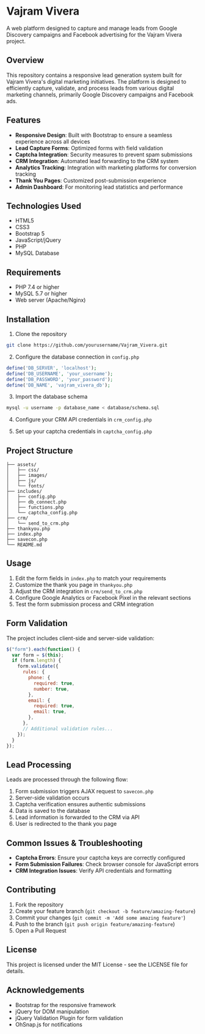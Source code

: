 # Vajram Vivera

A web platform designed to capture and manage leads from Google Discovery campaigns and Facebook advertising for the Vajram Vivera project.

## Overview

This repository contains a responsive lead generation system built for Vajram Vivera's digital marketing initiatives. The platform is designed to efficiently capture, validate, and process leads from various digital marketing channels, primarily Google Discovery campaigns and Facebook ads.

## Features

- **Responsive Design**: Built with Bootstrap to ensure a seamless experience across all devices
- **Lead Capture Forms**: Optimized forms with field validation
- **Captcha Integration**: Security measures to prevent spam submissions
- **CRM Integration**: Automated lead forwarding to the CRM system
- **Analytics Tracking**: Integration with marketing platforms for conversion tracking
- **Thank You Pages**: Customized post-submission experience
- **Admin Dashboard**: For monitoring lead statistics and performance

## Technologies Used

- HTML5
- CSS3
- Bootstrap 5
- JavaScript/jQuery
- PHP
- MySQL Database

## Requirements

- PHP 7.4 or higher
- MySQL 5.7 or higher
- Web server (Apache/Nginx)

## Installation

1. Clone the repository
```bash
git clone https://github.com/yourusername/Vajram_Vivera.git
```

2. Configure the database connection in `config.php`
```php
define('DB_SERVER', 'localhost');
define('DB_USERNAME', 'your_username');
define('DB_PASSWORD', 'your_password');
define('DB_NAME', 'vajram_vivera_db');
```

3. Import the database schema
```bash
mysql -u username -p database_name < database/schema.sql
```

4. Configure your CRM API credentials in `crm_config.php`

5. Set up your captcha credentials in `captcha_config.php`

## Project Structure

```
├── assets/
│   ├── css/
│   ├── images/
│   ├── js/
│   └── fonts/
├── includes/
│   ├── config.php
│   ├── db_connect.php
│   ├── functions.php
│   └── captcha_config.php
├── crm/
│   └── send_to_crm.php
├── thankyou.php
├── index.php
├── savecon.php
└── README.md
```

## Usage

1. Edit the form fields in `index.php` to match your requirements
2. Customize the thank you page in `thankyou.php`
3. Adjust the CRM integration in `crm/send_to_crm.php`
4. Configure Google Analytics or Facebook Pixel in the relevant sections
5. Test the form submission process and CRM integration

## Form Validation

The project includes client-side and server-side validation:

```javascript
$("form").each(function() {
  var form = $(this);
  if (form.length) {
    form.validate({
      rules: {
        phone: {
          required: true,
          number: true,
        },
        email: {
          required: true,
          email: true,
        },
      },
      // Additional validation rules...
    });
  }
});
```

## Lead Processing

Leads are processed through the following flow:

1. Form submission triggers AJAX request to `savecon.php`
2. Server-side validation occurs
3. Captcha verification ensures authentic submissions
4. Data is saved to the database
5. Lead information is forwarded to the CRM via API
6. User is redirected to the thank you page

## Common Issues & Troubleshooting

- **Captcha Errors**: Ensure your captcha keys are correctly configured
- **Form Submission Failures**: Check browser console for JavaScript errors
- **CRM Integration Issues**: Verify API credentials and formatting

## Contributing

1. Fork the repository
2. Create your feature branch (`git checkout -b feature/amazing-feature`)
3. Commit your changes (`git commit -m 'Add some amazing feature'`)
4. Push to the branch (`git push origin feature/amazing-feature`)
5. Open a Pull Request

## License

This project is licensed under the MIT License - see the LICENSE file for details.

## Acknowledgements

- Bootstrap for the responsive framework
- jQuery for DOM manipulation
- jQuery Validation Plugin for form validation
- OhSnap.js for notifications
